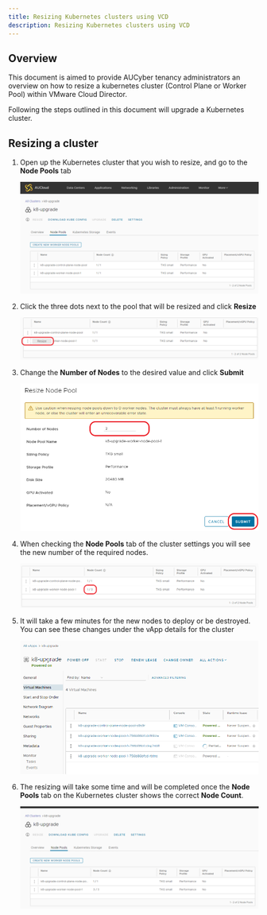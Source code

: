 ```yaml
---
title: Resizing Kubernetes clusters using VCD
description: Resizing Kubernetes clusters using VCD
---
```


## Overview
This document is aimed to provide AUCyber tenancy administrators an overview on how to resize a kubernetes cluster (Control Plane or Worker Pool) within VMware Cloud Director.

Following the steps outlined in this document will upgrade a Kubernetes cluster.

## Resizing a cluster

1. Open up the Kubernetes cluster that you wish to resize, and go to the **Node Pools** tab

    ![vcd main](./assets/resize-cluster-01.png)

2. Click the three dots next to the pool that will be resized and click **Resize**

    ![vcd main](./assets/resize-cluster-02.png)

3. Change the **Number of Nodes** to the desired value and click **Submit**

    ![vcd main](./assets/resize-cluster-03.png)

4. When checking the **Node Pools** tab of the cluster settings you will see the new number of the required nodes.

    ![vcd main](./assets/resize-cluster-04.png)

5. It will take a few minutes for the new nodes to deploy or be destroyed.  You can see these changes under the vApp details for the cluster

    ![vcd main](./assets/resize-cluster-05.png)

6. The resizing will take some time and will be completed once the **Node Pools** tab on the Kubernetes cluster shows the correct **Node Count**.

    ![vcd main](./assets/resize-cluster-06.png)

